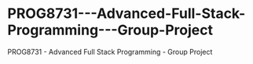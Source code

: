 # PROG8731---Advanced-Full-Stack-Programming---Group-Project
PROG8731 - Advanced Full Stack Programming - Group Project
